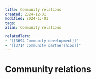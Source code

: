 ```yaml
---
title: Community relations
created: 2024-12-01
modified: 2024-12-01
tags: 
alias: Community relations

relatedTerm:
- "[[3694 Community development]]"
- "[[3714 Community partnerships]]"
---
```

# Community relations
